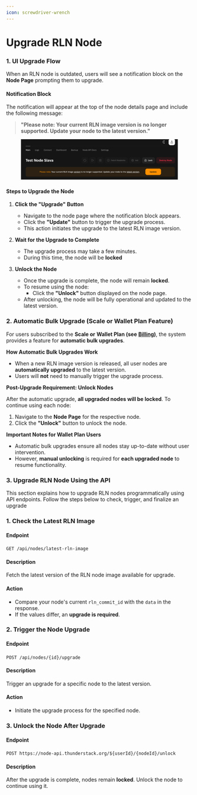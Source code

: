 ```yaml
---
icon: screwdriver-wrench
---
```


# Upgrade RLN Node

### **1. UI Upgrade Flow**

When an RLN node is outdated, users will see a notification block on the **Node Page** prompting them to upgrade.

#### **Notification Block**

The notification will appear at the top of the node details page and include the following message:

> **"Please note: Your current RLN image version is no longer supported. Update your node to the latest version."**

<figure><img src="../../../../.gitbook/assets/image (15).png" alt=""><figcaption></figcaption></figure>

#### **Steps to Upgrade the Node**

1. **Click the "Upgrade" Button**
   * Navigate to the node page where the notification block appears.
   * Click the **"Update"** button to trigger the upgrade process.
   * This action initiates the upgrade to the latest RLN image version.
2. **Wait for the Upgrade to Complete**
   * The upgrade process may take a few minutes.
   * During this time, the node will be **locked**
3.  **Unlock the Node**

    * Once the upgrade is complete, the node will remain **locked**.
    * To resume using the node:
      * Click the **"Unlock"** button displayed on the node page.
    * After unlocking, the node will be fully operational and updated to the latest version.



### **2. Automatic Bulk Upgrade (Scale or Wallet Plan Feature)**

For users subscribed to the **Scale or** **Wallet Plan (see** [**Billing**](broken-reference)**)**, the system provides a feature for **automatic bulk upgrades**.

**How Automatic Bulk Upgrades Work**

* When a new RLN image version is released, all user nodes are **automatically upgraded** to the latest version.
* Users will **not** need to manually trigger the upgrade process.

**Post-Upgrade Requirement: Unlock Nodes**

After the automatic upgrade, **all upgraded nodes will be locked**. To continue using each node:

1. Navigate to the **Node Page** for the respective node.
2. Click the **"Unlock"** button to unlock the node.

**Important Notes for Wallet Plan Users**

* Automatic bulk upgrades ensure all nodes stay up-to-date without user intervention.
* However, **manual unlocking** is required for **each upgraded node** to resume functionality.

### **3. Upgrade** RLN Node Using the API

This section explains how to upgrade RLN nodes programmatically using API endpoints. Follow the steps below to check, trigger, and finalize an upgrade

### **1. Check the Latest RLN Image**

#### **Endpoint**

`GET /api/nodes/latest-rln-image`

#### **Description**

Fetch the latest version of the RLN node image available for upgrade.

#### **Action**

* Compare your node's current `rln_commit_id` with the `data` in the response.
* If the values differ, an **upgrade is required**.

### **2. Trigger the Node Upgrade**

#### **Endpoint**

`POST /api/nodes/{id}/upgrade`

#### **Description**

Trigger an upgrade for a specific node to the latest version.

#### **Action**

* Initiate the upgrade process for the specified node.

### **3. Unlock the Node After Upgrade**

#### **Endpoint**

`POST https://node-api.thunderstack.org/${userId}/{nodeId}/unlock`

#### **Description**

After the upgrade is complete, nodes remain **locked**. Unlock the node to continue using it.
